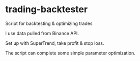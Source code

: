 # trading-backtester
Script for backtesting & optimizing trades

I use data pulled from Binance API.

Set up with SuperTrend, take profit & stop loss. 

The script can complete some simple parameter optimization.
